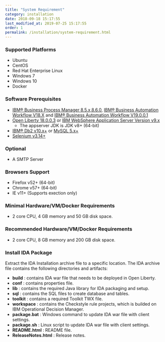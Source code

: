 ```yaml
---
title: "System Requirement"
category: installation
date: 2018-09-18 15:17:55
last_modified_at: 2019-07-25 15:17:55
order: 1
permalink: /installation/system-requirement.html
---
```


### Supported Platforms

* Ubuntu
* CentOS
* Red Hat Enterprise Linux
* Windows 7
* Windows 10
* Docker


### Software Prerequisites

* [IBM® Business Process Manager 8.5.x,8.6.0](https://www.ibm.com/support/knowledgecenter/en/SSFPJS), [IBM® Business Automation Workflow V18.X](https://www.ibm.com/support/knowledgecenter/en/SS8JB4_18.0.0/com.ibm.wbpm.workflow.main.doc/kc-homepage-workflow.html) and [IBM® Business Automation Workflow V19.0.0.1](https://www.ibm.com/support/knowledgecenter/SS8JB4/com.ibm.wbpm.workflow.main.doc/kc-homepage-workflow.html) 
* [Open Liberty 18.0.0.3](https://public.dhe.ibm.com/ibmdl/export/pub/software/openliberty/runtime/release/2018-09-05_2337/openliberty-18.0.0.3.zip) or [IBM WebSphere Application Server Version  v9.x](https://www.ibm.com/support/knowledgecenter/en/SSAW57_9.0.0/com.ibm.websphere.nd.multiplatform.doc/ae/welcome_ndmp.html)
    - The appserver JDK is JDK v8+ (64-bit) 
* [IBM® Db2 v10.x+](https://www.ibm.com/analytics/us/en/db2/) 
or [MySQL 5.x+](https://dev.mysql.com/downloads/mysql/)  
* [Selenium v3.14+](https://sdc-china.github.io/IDA-doc/administration/administration-selenium-hub-configuration.html)


### Optional  

* A SMTP Server


### Browsers Support

* Firefox v52+ (64-bit)
* Chrome v57+ (64-bit)
* IE v11+ (Supports exection only)

### Minimal Hardware/VM/Docker Requirements
- 2 core CPU, 4 GB memory and 50 GB disk space.

### Recommended Hardware/VM/Docker Requirements
- 2 core CPU, 8 GB memory and 200 GB disk space.

### Install IDA Package
Extract the IDA Installation archive file to a specific location. The IDA archive file contains the following directories and artifacts: 

*  **build** : contains IDA war file that needs to be deployed in Open Liberty.
*  **conf** : contains properties file.
*  **lib** : contains the required Java library for IDA packaging and setup.  
*  **sql** : contains the SQL files to create  database and tables.
*  **toolkit** : contains a required Toolkit TWX file.
*  **workspace** : contains the Checkstyle rule projects, which is builded on IBM Operational Decision Manager.
*  **package.bat** : Windows command to update IDA war file with client settings.
*  **package.sh** : Linux script to update IDA war file with client settings.
*  **README.html** : README file.
*  **ReleaseNotes.html** : Release notes.
